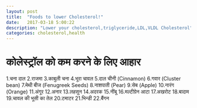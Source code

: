 ```yaml
---
layout: post
title:  "Foods to lower Cholesterol!"
date:   2017-03-18 5:00:22
description: "Lower your cholesterol,triglyceride,LDL,VLDL Cholesterol"
categories: cholesterol,health
---
```

# कोलेस्ट्रॉल को कम करने के लिए आहार
1.चना दाल
2.राजमा
3.काबुली चना
4.भूरा चावल
5.दाल चीनी (Cinnamon)
6.गवार (Cluster bean)
7.मेथी बीज (Fenugreek Seeds)
8.नाशपाती (Pear)
9.सेब (Apple)
10.नारंग (Orange) 
11.अंगूर 
12.अनार
13.लहसुन
14.अदरक
15.नींबू
16.मल्टीग्रेन आटा
17.अखरोट
18.बादाम
19.चावल की भूसी का तेल
20.टमाटर
21.भिन्डी
22.बैंगन

